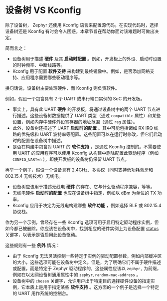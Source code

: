 # 设备树 VS Kconfig

除了设备树， Zephyr 还使用 Kconfig 语言来配置源代码。在实现代码时，选择设备树还是 Kconfig 有时会令人困惑。本章节旨在帮助你面对该难题时可做出决定。

简而言之：

- 设备树用于描述 **硬件** 及其 **启动时配置** 。例如，开发板上的外设、启动时设置的时钟频率、中断线路等。
- Kconfig 用于配置 **软件支持** 来构建到最终镜像中。例如，是否添加网络支持、应用程序需要哪些驱动程序等。

换句话说，设备树主要处理硬件，而 Kconfig 则负责软件。

例如，假设一个包含具有 2 个 UART 或串行端口实例的 SoC 的开发板。

- 事实上，具有此 UART **硬件** 的开发板，将通过设备树中的两个 UART 节点进行描述。这些设备树数据提供了 UART 类型（通过 `compatible` 属性）和某些设置，例如内存中硬件外设寄存器的地址范围（通过 `reg` 属性）。
- 此外，设备树还描述了 UART **启动时的配置** 。其中可能包括诸如 RX IRQ 线路的优先级和 UART 波特率等配置。这些配置可以在运行时修改，但它们启动时的配置在设备树中描述。
- 是否在构建中包含对 UART 的 **软件支持** ，是通过 Kconfig 控制的。不需要使用 UART 的应用程序可以使用 Kconfig 从构建中删除配置此驱动程序（例如 `CONFIG_UART=n` ），即使开发板的设备树仍保留 UART 节点。

再举一个例子，假设一个设备具有 2.4GHz、多协议（同时支持低功耗蓝牙和 802.15.4 无线技术）无线电。

- 设备树应该用于描述无线电 **硬件** 的存在、它与什么驱动程序兼容，等等。
- 无线电硬件 **启动时的配置** 也应在设备树中指定，例如以 dBm 为单位的 TX 功率。
- Kconfig 应用于决定为无线电构建哪些 **软件功能** ，例如选择 BLE 或 802.15.4 协议栈。

作为另一个示例，曾经存在一些 Kconfig 选项可用于启用特定驱动程序实例，但如今都已被删除。你应该在设备树中，找到相应的硬件实例上为设备配置 [status](https://docs.zephyrproject.org/latest/build/dts/intro.html#dt-important-props) 关键字，以表示是否启用此设备驱动。

这些规则有一些 **例外** 情况：

- 由于 Kconfig 无法灵活控制一些特定于实例的驱动配置参数，例如内部缓冲区的大小，这些选项可能在设备树中定义。但是，为了明确它们不属于硬件描述或配置，而是特定于 Zephyr 驱动程序的，这些属性应该以 `zephyr,` 为前缀，例如在以太网设备树通用属性中的 `zephyr,random-mac-address` 。
- 设备树中的 `chosen` 关键字，允许用户出于特定目的选择硬件设备的指定实例，它本质上是用于指定某些 **软件支持** 。这方面的一个例子是选择一个特定的 UART 用作系统的控制台。

